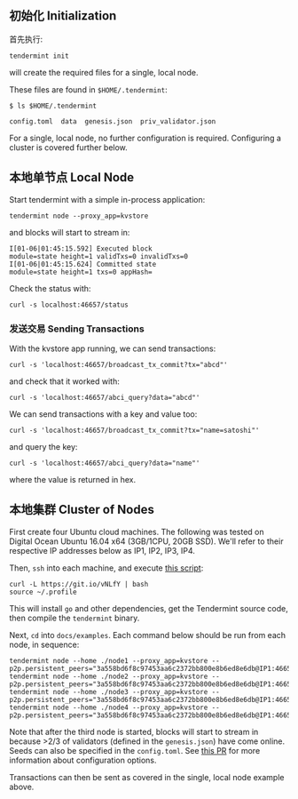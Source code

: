 ## 初始化 Initialization

首先执行:

```
tendermint init
```

will create the required files for a single, local node.

These files are found in `$HOME/.tendermint`:

```
$ ls $HOME/.tendermint

config.toml  data  genesis.json  priv_validator.json
```

For a single, local node, no further configuration is required. Configuring a cluster is covered further below.

## 本地单节点 Local Node

Start tendermint with a simple in-process application:

```
tendermint node --proxy_app=kvstore
```

and blocks will start to stream in:

```
I[01-06|01:45:15.592] Executed block                               module=state height=1 validTxs=0 invalidTxs=0
I[01-06|01:45:15.624] Committed state                              module=state height=1 txs=0 appHash=
```

Check the status with:

```
curl -s localhost:46657/status
```

### 发送交易 Sending Transactions

With the kvstore app running, we can send transactions:

```
curl -s 'localhost:46657/broadcast_tx_commit?tx="abcd"'
```

and check that it worked with:

```
curl -s 'localhost:46657/abci_query?data="abcd"'
```

We can send transactions with a key and value too:

```
curl -s 'localhost:46657/broadcast_tx_commit?tx="name=satoshi"'
```

and query the key:

```
curl -s 'localhost:46657/abci_query?data="name"'
```

where the value is returned in hex.

## 本地集群 Cluster of Nodes

First create four Ubuntu cloud machines. The following was tested on Digital Ocean Ubuntu 16.04 x64 (3GB/1CPU, 20GB SSD). We'll refer to their respective IP addresses below as IP1, IP2, IP3, IP4.

Then, `ssh` into each machine, and execute [this script](https://git.io/vNLfY):

```
curl -L https://git.io/vNLfY | bash
source ~/.profile
```

This will install `go` and other dependencies, get the Tendermint source code, then compile the `tendermint` binary.

Next, `cd` into `docs/examples`. Each command below should be run from each node, in sequence:

```
tendermint node --home ./node1 --proxy_app=kvstore --p2p.persistent_peers="3a558bd6f8c97453aa6c2372bb800e8b6ed8e6db@IP1:46656,ccf30d873fddda10a495f42687c8f33472a6569f@IP2:46656,9a4c3de5d6788a76c6ee3cd9ff41e3b45b4cfd14@IP3:46656,58e6f2ab297b3ceae107ba4c8c2898da5c009ff4@IP4:46656"
tendermint node --home ./node2 --proxy_app=kvstore --p2p.persistent_peers="3a558bd6f8c97453aa6c2372bb800e8b6ed8e6db@IP1:46656,ccf30d873fddda10a495f42687c8f33472a6569f@IP2:46656,9a4c3de5d6788a76c6ee3cd9ff41e3b45b4cfd14@IP3:46656,58e6f2ab297b3ceae107ba4c8c2898da5c009ff4@IP4:46656"
tendermint node --home ./node3 --proxy_app=kvstore --p2p.persistent_peers="3a558bd6f8c97453aa6c2372bb800e8b6ed8e6db@IP1:46656,ccf30d873fddda10a495f42687c8f33472a6569f@IP2:46656,9a4c3de5d6788a76c6ee3cd9ff41e3b45b4cfd14@IP3:46656,58e6f2ab297b3ceae107ba4c8c2898da5c009ff4@IP4:46656"
tendermint node --home ./node4 --proxy_app=kvstore --p2p.persistent_peers="3a558bd6f8c97453aa6c2372bb800e8b6ed8e6db@IP1:46656,ccf30d873fddda10a495f42687c8f33472a6569f@IP2:46656,9a4c3de5d6788a76c6ee3cd9ff41e3b45b4cfd14@IP3:46656,58e6f2ab297b3ceae107ba4c8c2898da5c009ff4@IP4:46656"
```

Note that after the third node is started, blocks will start to stream in because >2/3 of validators (defined in the `genesis.json`) have come online. Seeds can also be specified in the `config.toml`. See [this PR](https://github.com/tendermint/tendermint/pull/792) for more information about configuration options.

Transactions can then be sent as covered in the single, local node example above.